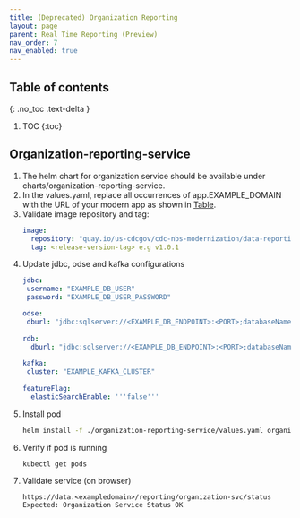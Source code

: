 ```yaml
---
title: (Deprecated) Organization Reporting
layout: page
parent: Real Time Reporting (Preview)
nav_order: 7
nav_enabled: true
---
```


## Table of contents
{: .no_toc .text-delta }

1. TOC
{:toc}

## Organization-reporting-service
1. The helm chart for organization service should be available under charts/organization-reporting-service.
2. In the values.yaml, replace all occurrences of app.EXAMPLE_DOMAIN with the URL of your modern app as shown in [Table](/NEDSS-SystemAdminGuide/docs/4_initial_kubernetes_deployment/1_nginx_ingress_deployment.html#deploy-nginx-ingress-controller-on-the-kubernetes-cluster).
3. Validate image repository and tag:
   ```yaml
   image:
     repository: "quay.io/us-cdcgov/cdc-nbs-modernization/data-reporting-service/organization-reporting-service"
     tag: <release-version-tag> e.g v1.0.1
   ```
4. Update jdbc, odse and kafka configurations
   ```yaml
   jdbc:
    username: "EXAMPLE_DB_USER"
    password: "EXAMPLE_DB_USER_PASSWORD"

   odse:
    dburl: "jdbc:sqlserver://<EXAMPLE_DB_ENDPOINT>:<PORT>;databaseName=NBS_ODSE;encrypt=true;trustServerCertificate=true;"
    
   rdb:
     dburl: "jdbc:sqlserver://<EXAMPLE_DB_ENDPOINT>:<PORT>;databaseName=rdb_modern;encrypt=true;trustServerCertificate=true;"
    
   kafka:
    cluster: "EXAMPLE_KAFKA_CLUSTER"
    
   featureFlag:
     elasticSearchEnable: '''false'''
   ```
5. Install pod
   ```bash
   helm install -f ./organization-reporting-service/values.yaml organization-reporting-service ./organization-reporting-service/
   ```
6. Verify if pod is running
   ```bash
   kubectl get pods
   ```
7. Validate service (on browser)
   ```
   https://data.<exampledomain>/reporting/organization-svc/status
   Expected: Organization Service Status OK
   ```
